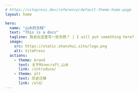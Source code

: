 ```yaml
---
# https://vitepress.dev/reference/default-theme-home-page
layout: home

hero:
  name: "山水的文档"
  text: "This is a docs"
  tagline: 我会在这里写一些东西？ | I will put something here?
  image:
    src: https://static.shanshui.site/logo.png
    alt: VitePress
  actions:
    - theme: brand
      text: 关于Minecraft_山水
      link: /introduce/
    - theme: alt
      text: 历史迁移
      link: /old/
---
```


